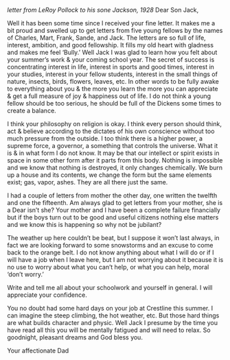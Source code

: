 


*letter from LeRoy Pollock to his sone Jackson, 1928*
Dear Son Jack,

Well it has been some time since I received your fine letter. It makes me a bit proud and swelled up to get letters from five young fellows by the names of Charles, Mart, Frank, Sande, and Jack. The letters are so full of life, interest, ambition, and good fellowship. It fills my old heart with gladness and makes me feel ‘Bully.’ Well Jack I was glad to learn how you felt about your summer’s work & your coming school year. The secret of success is concentrating interest in life, interest in sports and good times, interest in your studies, interest in your fellow students, interest in the small things of nature, insects, birds, flowers, leaves, etc. In other words to be fully awake to everything about you & the more you learn the more you can appreciate & get a full measure of joy & happiness out of life. I do not think a young fellow should be too serious, he should be full of the Dickens some times to create a balance.

I think your philosophy on religion is okay. I think every person should think, act & believe according to the dictates of his own conscience without too much pressure from the outside. I too think there is a higher power, a supreme force, a governor, a something that controls the universe. What it is & in what form I do not know. It may be that our intellect or spirit exists in space in some other form after it parts from this body. Nothing is impossible and we know that nothing is destroyed, it only changes chemically. We burn up a house and its contents, we change the form but the same elements exist; gas, vapor, ashes. They are all there just the same.

I had a couple of letters from mother the other day, one written the twelfth and one the fifteenth. Am always glad to get letters from your mother, she is a Dear isn’t she? Your mother and I have been a complete failure financially but if the boys turn out to be good and useful citizens nothing else matters and we know this is happening so why not be jubilant?

The weather up here couldn’t be beat, but I suppose it won’t last always, in fact we are looking forward to some snowstorms and an excuse to come back to the orange belt. I do not know anything about what I will do or if I will have a job when I leave here, but I am not worrying about it because it is no use to worry about what you can’t help, or what you can help, moral ‘don’t worry.’

Write and tell me all about your schoolwork and yourself in general. I will appreciate your confidence.

You no doubt had some hard days on your job at Crestline this summer. I can imagine the steep climbing, the hot weather, etc. But those hard things are what builds character and physic. Well Jack I presume by the time you have read all this you will be mentally fatigued and will need to relax. So goodnight, pleasant dreams and God bless you.

Your affectionate Dad
